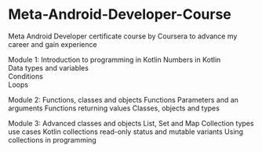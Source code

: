 # Meta-Android-Developer-Course
Meta Android Developer certificate course by Coursera to advance my career and gain experience

Module 1: Introduction to programming in Kotlin
    Numbers in Kotlin  
    Data types and variables  
    Conditions   
    Loops

Module 2: Functions, classes and objects
    Functions 
    Parameters and an arguments 
    Functions returning values 
    Classes, objects and types 

Module 3: Advanced classes and objects
    List, Set and Map
    Collection types use cases
    Kotlin collections read-only status and mutable variants
    Using collections in programming 
